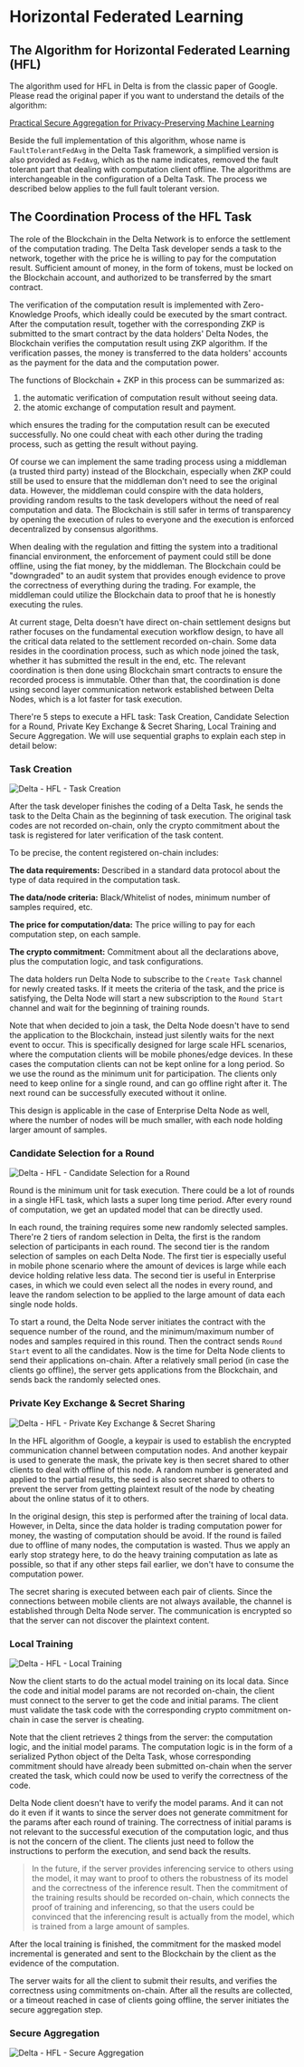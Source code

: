 # Horizontal Federated Learning

## The Algorithm for Horizontal Federated Learning \(HFL\)

The algorithm used for HFL in Delta is from the classic paper of Google. Please read the original paper if you want to understand the details of the algorithm:

[Practical Secure Aggregation for Privacy-Preserving Machine Learning](https://eprint.iacr.org/2017/281.pdf)

Beside the full implementation of this algorithm, whose name is `FaultTolerantFedAvg` in the Delta Task framework, a simplified version is also provided as `FedAvg`, which as the name indicates, removed the fault tolerant part that dealing with computation client offline. The algorithms are interchangeable in the configuration of a Delta Task. The process we described below applies to the full fault tolerant version.

##  The Coordination Process of the HFL Task

The role of the Blockchain in the Delta Network is to enforce the settlement of the computation trading.  The Delta Task developer sends a task to the network, together with the price he is willing to pay for the computation result. Sufficient amount of money, in the form of tokens, must be locked on the Blockchain account, and authorized to be transferred by the smart contract.

The verification of the computation result is implemented with Zero-Knowledge Proofs, which ideally could be executed by the smart contract. After the computation result, together with the corresponding ZKP is submitted to the smart contract by the data holders' Delta Nodes, the Blockchain verifies the computation result using ZKP algorithm. If the verification passes, the money is transferred to the data holders' accounts as the payment for the data and the computation power.

The functions of Blockchain + ZKP in this process can be summarized as:

1. the automatic verification of computation result without seeing data.
2. the atomic exchange of computation result and payment.

which ensures the trading for the computation result can be executed successfully. No one could cheat with each other during the trading process, such as getting the result without paying.

Of course we can implement the same trading process using a middleman \(a trusted third party\) instead of the Blockchain, especially when ZKP could still be used to ensure that the middleman don't need to see the original data. However, the middleman could conspire with the data holders, providing random results to the task developers without the need of real computation and data. The Blockchain is still safer in terms of transparency by opening the execution of rules to everyone and the execution is enforced decentralized by consensus algorithms.

When dealing with the regulation and fitting the system into a traditional financial environment, the enforcement of payment could still be done offline, using the fiat money, by the middleman. The Blockchain could be "downgraded" to an audit system that provides enough evidence to prove the correctness of everything during the trading. For example, the middleman could utilize the Blockchain data to proof that he is honestly executing the rules.

At current stage, Delta doesn't have direct on-chain settlement designs but rather focuses on the fundamental execution workflow design, to have all the critical data related to the settlement recorded on-chain. Some data resides in the coordination process, such as which node joined the task, whether it has submitted the result in the end, etc. The relevant coordination is then done using Blockchain smart contracts to ensure the recorded process is immutable. Other than that, the coordination is done using second layer communication network established between Delta Nodes, which is a lot faster for task execution.

There're 5 steps to execute a HFL task: Task Creation, Candidate Selection for a Round, Private Key Exchange & Secret Sharing, Local Training and Secure Aggregation. We will use sequential graphs to explain each step in detail below:

### Task Creation

![Delta - HFL - Task Creation](../.gitbook/assets/b5d17161d77c3a1e27682db9df05923.png)

After the task developer finishes the coding of a Delta Task, he sends the task to the Delta Chain as the beginning of task execution. The original task codes are not recorded on-chain, only the crypto commitment about the task is registered for later verification of the task content.

To be precise, the content registered on-chain includes:

**The data requirements:** Described in a standard data protocol about the type of data required in the computation task.

**The data/node criteria:** Black/Whitelist of nodes, minimum number of samples required, etc.

**The price for computation/data:** The price willing to pay for each computation step, on each sample.

**The crypto commitment:** Commitment about all the declarations above, plus the computation logic, and task configurations.

The data holders run Delta Node to subscribe to the `Create Task` channel for newly created tasks. If it meets the criteria of the task, and the price is satisfying, the Delta Node will start a new subscription to the `Round Start` channel and wait for the beginning of training rounds.

Note that when decided to join a task, the Delta Node doesn't have to send the application to the Blockchain, instead just silently waits for the next event to occur. This is specifically designed for large scale HFL scenarios, where the computation clients will be mobile phones/edge devices. In these cases the computation clients can not be kept online for a long period. So we use the round as the minimum unit  for participation. The clients only need to keep online for a single round, and can go offline right after it. The next round can be successfully executed without it online.

This design is applicable in the case of Enterprise Delta Node as well, where the number of nodes will be much smaller, with each node holding larger amount of samples.

### Candidate Selection for a Round

![Delta - HFL - Candidate Selection for a Round](../.gitbook/assets/f1ec1ace994a49d0e2f49180b2cac23.png)

Round is the minimum unit for task execution. There could be a lot of rounds in a single HFL task, which lasts a super long time period. After every round of computation, we get an updated model that can be directly used.

In each round, the training requires some new randomly selected samples. There're 2 tiers of random selection in Delta, the first is the random selection of participants in each round. The second tier is the random selection of samples on each Delta Node. The first tier is especially useful in mobile phone scenario where the amount of devices is large while each device holding relative less data. The second tier is useful in Enterprise cases, in which we could even select all the nodes in every round, and leave the random selection to be applied to the large amount of data each single node holds.

To start a round, the Delta Node server initiates the contract with the sequence number of the round, and the minimum/maximum number of nodes and samples required in this round. Then the contract sends `Round Start` event to all the candidates. Now is the time for Delta Node clients to send their applications on-chain. After a relatively small period \(in case the clients go offline\), the server gets applications from the Blockchain, and sends back the randomly selected ones.

### Private Key Exchange & Secret Sharing

![Delta - HFL - Private Key Exchange &amp; Secret Sharing](../.gitbook/assets/c74879a461e392e9fee072bb1595421.png)

In the HFL algorithm of Google, a keypair is used to establish the encrypted communication channel between computation nodes. And another keypair is used to generate the mask, the private key is then secret shared to other clients to deal with offline of this node. A random number is generated and applied to the partial results, the seed is also secret shared to others to prevent the server from getting plaintext result of the node by cheating about the online status of it to others.

In the original design, this step is performed after the training of local data. However, in Delta, since the data holder is trading computation power for money, the wasting of computation should be avoid. If the round is failed due to offline of many nodes, the computation is wasted. Thus we apply an early stop strategy here, to do the heavy training computation as late as possible, so that if any other steps fail earlier, we don't have to consume the computation power.

The secret sharing is executed between each pair of clients. Since the connections between mobile clients are not always available, the channel is established through Delta Node server. The communication is encrypted so that the server can not discover the plaintext content.

### Local Training

![Delta - HFL - Local Training](../.gitbook/assets/76b2d1951085e78124648d4d254477e.png)

Now the client starts to do the actual model training on its local data. Since the code and initial model params are not recorded on-chain, the client must connect to the server to get the code and initial params. The client must validate the task code with the corresponding crypto commitment on-chain in case the server is cheating.

Note that the client retrieves 2 things from the server: the computation logic, and the initial model params. The computation logic is in the form of a serialized Python object of the Delta Task, whose corresponding commitment should have already been submitted on-chain when the server created the task, which could now be used to verify the correctness of the code.

Delta Node client doesn't have to verify the model params. And it can not do it even if it wants to since the server does not generate commitment for the params after each round of training. The correctness of initial params is not relevant to the successful execution of the computation logic, and thus is not the concern of the client. The clients just need to follow the instructions to perform the execution, and send back the results.

> In the future, if the server provides inferencing service to others using the model, it may want to proof to others the robustness of its model and the correctness of the inference result. Then the commitment of the training results should be recorded on-chain, which connects the proof of training and inferencing, so that the users could be convinced that the inferencing result is actually from the model, which is trained from a large amount of samples.

After the local training is finished, the commitment for the masked model incremental is generated and sent to the Blockchain by the client as the evidence of the computation.

The server waits for all the client to submit their results, and verifies the correctness using commitments on-chain. After all the results are collected, or a timeout reached in case of clients going offline, the server initiates the secure aggregation step.

### Secure Aggregation

![Delta - HFL - Secure Aggregation](../.gitbook/assets/3fe8d87364983671a0076fe414a1ea8.png)

